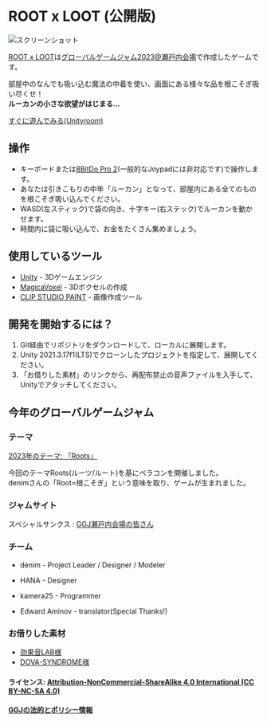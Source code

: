 # ROOT x LOOT (公開版)

![スクリーンショット](TBD)

[ROOT x LOOT](https://globalgamejam.org/2023/games/root-x-loot-9)は[グローバルゲームジャム2023@瀬戸内会場](https://globalgamejam.org/2023/jam-sites/setouchi)で作成したゲームです。  

部屋中のなんでも吸い込む魔法の中着を使い、画面にある様々な品を根こそぎ吸い尽くせ！   
**ルーカンの小さな欲望がはじまる…**

[すぐに遊んでみる(Unityroom)](https://unityroom.com/games/root-x-loot)

## 操作
 - キーボードまたは[8BitDo Pro 2](https://www.cybergadget.co.jp/products/4544859031724/)(一般的なJoypadには非対応です)で操作します。
 - あなたは引きこもりの中年「ルーカン」となって、部屋内にある全てのものを根こそぎ吸い込んでください。
 - WASD(左スティック)で袋の向き、十字キー(右ステック)でルーカンを動かせます。
 - 時間内に袋に吸い込んで、お金をたくさん集めましょう。

## 使用しているツール

* [Unity](phaser-link) - 3Dゲームエンジン
* [MagicaVoxel](https://ephtracy.github.io) - 3Dボクセルの作成
* [CLIP STUDIO PAINT](https://www.clipstudio.net) - 画像作成ツール

## 開発を開始するには？

1) Git経由でリポジトリをダウンロードして、ローカルに展開します。  
2) Unity 2021.3.17f1(LTS)でクローンしたプロジェクトを指定して、展開してください。
3) 「お借りした素材」のリンクから、再配布禁止の音声ファイルを入手して、Unityでアタッチしてください。

## 今年のグローバルゲームジャム
### テーマ

[2023年のテーマ: 「Roots」](https://globalgamejam.org/news/theme-global-game-jam-2023)

今回のテーマRoots(ルーツ/ルート)を基にペラコンを開催しました。  
denimさんの「Root=根こそぎ」という意味を取り、ゲームが生まれました。

### ジャムサイト
スペシャルサンクス : [GGJ瀬戸内会場の皆さん](https://globalgamejam.org/2023/jam-sites/setouchi/members) 

### チーム
- denim - Project Leader / Designer / Modeler 
- HANA - Designer
- kamera25 - Programmer

- Edward Aminov - translator(Special Thanks!)

### お借りした素材
- [効果音LAB様](https://soundeffect-lab.info)
- [DOVA-SYNDROME様](https://dova-s.jp) 

#### ライセンス: [ Attribution-NonCommercial-ShareAlike 4.0 International (CC BY-NC-SA 4.0)][license-link]
#### [GGJの法的とポリシー情報][ggj-legal-link]

   [license-link]: <https://creativecommons.org/licenses/by-nc-sa/4.0/>
   [ggj-legal-link]: <https://globalgamejam.org/legal-policies>